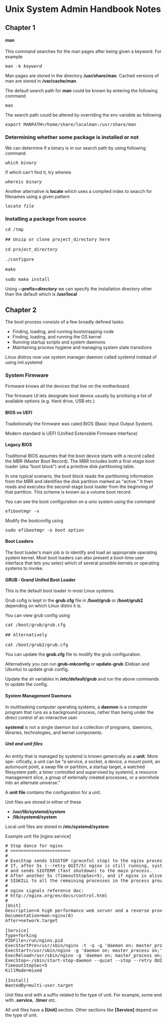 # Unix System Admin Handbook Notes

## Chapter 1

#### man
This command searches for the man pages after being given a keyword. For example
<pre>
man -k <i>keyword</i>
</pre>
Man pages are stored in the directory **/usr/share/man**. Cached versions of man are stored in **/var/cache/man**

The default search path for **man** could be known by entering the following command

<pre>
man
</pre>

The search path could be altered by overriding the env variable as following
<pre>
export MANPATH=/home/share/localman:/usr/share/man
</pre>

### Determining whether some package is installed or not
We can determine if a binary is in our search path by using following command
<pre>
which <i>binary</i>
</pre>

If which can't find it, try whereis
<pre>
whereis <i>binary</i>
</pre>

Another alternative is **locate** which uses a compiled index to seacch for filenames using a given pattern
<pre>
locate <i>file</i>
</pre>

### Installing a package from source 
<pre>
cd /tmp

## Unzip or clone project_directory here

cd <i>project_directory</i>

./configure

make

sudo make install
</pre>

Using **--prefix=*directory*** we can specify the installation directory other than the default which is **/usr/local** 

## Chapter 2

The boot process consists of a few broadly defined tasks:
* Finding, loading, and running bootstrapping code
* Finding, loading, and running the OS kernel
* Running startup scripts and system daemons
* Maintaining process hygiene and managing system state transitions

Linus distros now use system manager daemon called systemd instead of using init.systemd

### System Firmware

Firmware knows all the devices that live on the motherboard.

The firmware UI lets designate boot device usually by priotising a list of available options (e.g. Hard drive, USB etc.)

#### BIOS vs UEFI
Tradiotionally the firmware was caled BIOS (Basic Input Output System).

Modern standard is UEFI (Unified Extensible Firmware Interface)

#### Legacy BIOS
Traditional BIOS assumes that the boot device starts with a record called the MBR
(Master Boot Record). The MBR includes both a first-stage boot loader (aka “boot
block”) and a primitive disk partitioning table.

In one typical scenario, the boot block reads the partitioning information
from the MBR and identifies the disk partition marked as “active.” It then reads and
executes the second-stage boot loader from the beginning of that partition. This
scheme is known as a volume boot record.

You can see the boot configuration on a unix system using the command
<pre>
efibootmgr -v
</pre>

Modify the bootconfig using
<pre>
sudo efibootmgr -o <i>boot_option</i>
</pre>

#### Boot Loaders
The boot loader’s main job is to identify and load an appropriate operating system
kernel. Most boot loaders can also present a boot-time user interface that lets you
select which of several possible kernels or operating systems to invoke.


#### GRUB : Grand Unifed Boot Loader

This is the default boot loader in most Linux systems.

Grub cofig is kept in the **grub.cfg** file in **/boot/grub** or **/boot/grub2** depending on which Linux distro it is.

You can view grub config using
<pre>
cat /boot/grub/grub.cfg

## Alternatively

cat /boot/grub2/grub.cfg
</pre>

You can update the **grub.cfg** file to modify the grub configuration.

Alternatively you can run **grub-mkconfig** or **update-grub** (Debian and Ubuntu) to update grub config. 

Update the sh variables in **/etc/default/grub** and run the above commands to update the config.

#### System Management Daemons

In multitasking computer operating systems, a **daemon** is a computer program that runs as a background process, rather than being under the direct control of an interactive user. 

**systemd** is not a single daemon but a collection of programs, daemons, libraries,
technologies, and kernel components.

##### Unit and unit files
An entity that is managed by systemd is known generically as a **unit**. More spe-
cifically, a unit can be “a service, a socket, a device, a mount point, an automount
point, a swap file or partition, a startup target, a watched filesystem path, a timer
controlled and supervised by systemd, a resource management slice, a group of
externally created processes, or a wormhole into an alternate universe.”

A **unit file** contains the configuration for a unit.

Unit files are stored in either of these
* **/usr/lib/systemd/system**
* **/lib/systemd/system**

Local unit files are stored in **/etc/systemd/system**

Example unit file [nginx.service]
<pre>
# Stop dance for nginx
# =======================
#
# ExecStop sends SIGSTOP (graceful stop) to the nginx process.
# If, after 5s (--retry QUIT/5) nginx is still running, systemd takes control
# and sends SIGTERM (fast shutdown) to the main process.
# After another 5s (TimeoutStopSec=5), and if nginx is alive, systemd sends
# SIGKILL to all the remaining processes in the process group (KillMode=mixed).
#
# nginx signals reference doc:
# http://nginx.org/en/docs/control.html
#
[Unit]
Description=A high performance web server and a reverse proxy server
Documentation=man:nginx(8)
After=network.target

[Service]
Type=forking
PIDFile=/run/nginx.pid
ExecStartPre=/usr/sbin/nginx -t -q -g 'daemon on; master_process on;'
ExecStart=/usr/sbin/nginx -g 'daemon on; master_process on;'
ExecReload=/usr/sbin/nginx -g 'daemon on; master_process on;' -s reload
ExecStop=-/sbin/start-stop-daemon --quiet --stop --retry QUIT/5 --pidfile /run/nginx.pid
TimeoutStopSec=5
KillMode=mixed

[Install]
WantedBy=multi-user.target
</pre>

Unit files end with a suffix related to the type of unit.
For example, some end with **.service**, **.timer** etc.

All unit files have a **[Unit]** section. Other sections like **[Service]** depend on the type of unit.
